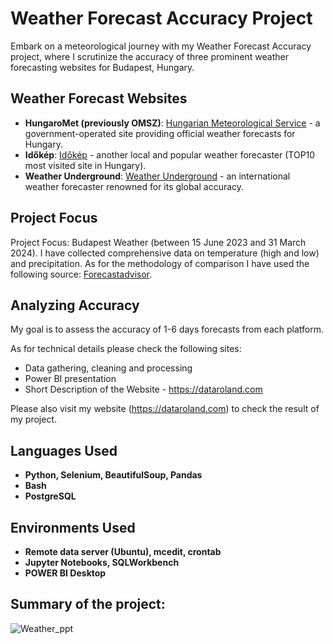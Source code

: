 # Weather Forecast Accuracy Project

Embark on a meteorological journey with my Weather Forecast Accuracy project, where I scrutinize the accuracy of three prominent weather forecasting websites for Budapest, Hungary.

## Weather Forecast Websites

- **HungaroMet (previously OMSZ)**: [Hungarian Meteorological Service](https://met.hu) - a government-operated site providing official weather forecasts for Hungary.
- **Időkép**: [Időkép](https://www.idokep.hu/) - another local and popular weather forecaster (TOP10 most visited site in Hungary).
- **Weather Underground**: [Weather Underground](https://www.wunderground.com/) - an international weather forecaster renowned for its global accuracy.

## Project Focus

Project Focus: Budapest Weather (between 15 June 2023 and 31 March 2024). I have collected comprehensive data on temperature (high and low) and precipitation. As for the methodology of comparison I have used the following source: [Forecastadvisor](https://www.forecastadvisor.com/).

## Analyzing Accuracy

My goal is to assess the accuracy of 1-6 days forecasts from each platform.




As for technical details please check the following sites:
 - Data gathering, cleaning and processing
 - Power BI presentation
 - Short Description of the Website - https://dataroland.com

Please also visit my website (https://dataroland.com) to check the result of my project.
<br />


<h2>Languages Used</h2>

- <b>Python, Selenium, BeautifulSoup, Pandas</b>
- <b>Bash</b>
- <b>PostgreSQL</b>


<h2>Environments Used </h2>

- <b>Remote data server (Ubuntu), mcedit, crontab</b>
- <b>Jupyter Notebooks, SQLWorkbench</b>
- <b>POWER BI Desktop</b>

<h2>Summary of the project:</h2>

![Weather_ppt](https://github.com/dataroland/Weather_Forecast_Accuracy_Comparision/assets/145594847/a747e1e6-684c-461b-a628-9af61d5435a1)


